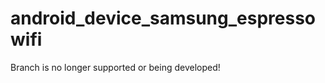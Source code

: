 android_device_samsung_espressowifi
============================
Branch is no longer supported or being developed!
